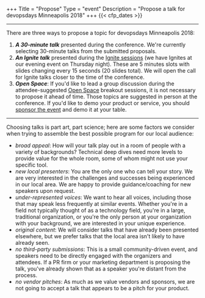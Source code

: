 +++
Title = "Propose"
Type = "event"
Description = "Propose a talk for devopsdays Minneapolis 2018"
+++
 {{< cfp_dates >}}

<hr>

There are three ways to propose a topic for devopsdays Minneapolis 2018:
<ol>
  <li><strong><em>A 30-minute talk</em></strong> presented during the conference. We're currently selecting 30-minute talks from the submitted proposals.</li>
  <li><strong><em>An Ignite talk</em></strong> presented during the <a href="/pages/ignite-talks-format">Ignite sessions</a> (we have Ignites at our evening event on Thursday night). These are 5 minutes slots with slides changing every 15 seconds (20 slides total). We will open the call for Ignite talks closer to the time of the conference.</li>
  <li><strong><em>Open Space</em></strong>: If you'd like to lead a group discussion during the attendee-suggested <a href="/pages/open-space-format">Open Space</a> breakout sessions, it is not necessary to propose it ahead of time. Those topics are suggested in person at the conference. If you'd like to demo your product or service, you should <a href="../sponsor">sponsor the event</a> and demo it at your table.
</ol>

<hr>

Choosing talks is part art, part science; here are some factors we consider when trying to assemble the best possible program for our local audience:

- _broad appeal_: How will your talk play out in a room of people with a variety of backgrounds? Technical deep dives need more levels to provide value for the whole room, some of whom might not use your specific tool.
- _new local presenters_: You are the only one who can tell your story. We are very interested in the challenges and successes being experienced in our local area. We are happy to provide guidance/coaching for new speakers upon request.
- _under-represented voices_: We want to hear all voices, including those that may speak less frequently at similar events. Whether you're in a field not typically thought of as a technology field, you're in a large, traditional organization, or you're the only person at your organization with your background, we are interested in your unique experience.
- _original content_: We will consider talks that have already been presented elsewhere, but we prefer talks that the local area isn't likely to have already seen.
- _no third-party submissions_: This is a small community-driven event, and speakers need to be directly engaged with the organizers and attendees. If a PR firm or your marketing department is proposing the talk, you've already shown that as a speaker you're distant from the process.
- _no vendor pitches_: As much as we value vendors and sponsors, we are not going to accept a talk that appears to be a pitch for your product.


